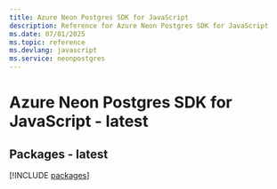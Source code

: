 ```yaml
---
title: Azure Neon Postgres SDK for JavaScript
description: Reference for Azure Neon Postgres SDK for JavaScript
ms.date: 07/01/2025
ms.topic: reference
ms.devlang: javascript
ms.service: neonpostgres
---
```

# Azure Neon Postgres SDK for JavaScript - latest
## Packages - latest
[!INCLUDE [packages](neon-postgres-index.md)]